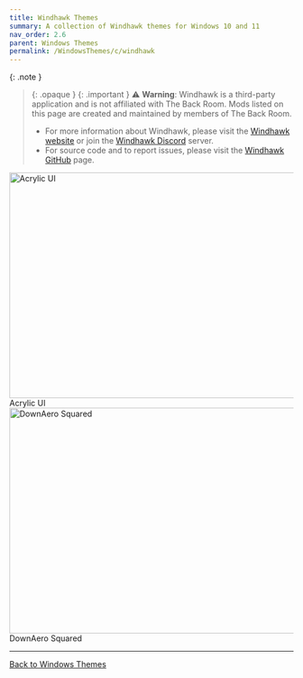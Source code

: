 ```yaml
---
title: Windhawk Themes
summary: A collection of Windhawk themes for Windows 10 and 11
nav_order: 2.6
parent: Windows Themes
permalink: /WindowsThemes/c/windhawk
---
```


{: .note }
> {: .opaque }
> {: .important }
> ⚠️ **Warning**: Windhawk is a third-party application and is not affiliated with The Back Room. Mods listed on this page are created and maintained by members of The Back Room.  
> 
> - For more information about Windhawk, please visit the [Windhawk website](https://windhawk.net) or join the [Windhawk Discord](https://discord.com/servers/windhawk-923944342991818753) server.
> - For source code and to report issues, please visit the [Windhawk GitHub](https://github.com/ramensoftware/windhawk) page.

<div class="gallery text-delta">
<div class="gallery-item">
<a target="_blank" href="/WindowsThemes/c/windhawk/AcrylicUI">
<img src="https://the-back-room.info/assets/images/previews/notification-center-styler/acrylic.bmp?raw=True" alt="Acrylic UI" width="600" height="400">
</a>
<div class="desc">Acrylic UI</div>
</div>
<div class="gallery-item">
<a target="_blank" href="/WindowsThemes/c/windhawk/DownAeroSquared">
<img src="https://the-back-room.info/assets/images/previews/windhawk-themes/down-aero-squared/Preview.bmp?raw=True" alt="DownAero Squared" width="600" height="400">
</a>
<div class="desc">DownAero Squared</div>
</div>
</div>

---

<a href="/WindowsThemes" class="btn btn--secondary btn--sm">Back to Windows Themes</a>